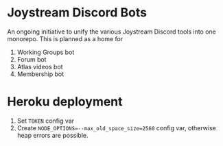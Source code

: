 # Joystream Discord Bots

An ongoing initiative to unify the various Joystream Discord tools into one monorepo. This is planned as a home for 
1. Working Groups bot
2. Forum bot
3. Atlas videos bot
4. Membership bot

# Heroku deployment

1. Set `TOKEN` config var
2. Create `NODE_OPTIONS=--max_old_space_size=2560` config var, otherwise heap errors are possible.
